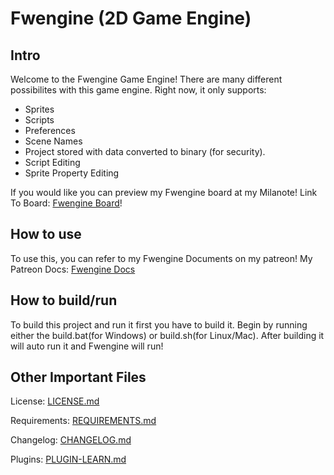 # Fwengine (2D Game Engine)

## Intro

Welcome to the Fwengine Game Engine! There are many different possibilites with this game engine. Right now, it only supports:

- Sprites
- Scripts
- Preferences
- Scene Names
- Project stored with data converted to binary (for security).
- Script Editing
- Sprite Property Editing

If you would like you can preview my Fwengine board at my Milanote! Link To Board: [Fwengine Board](https://app.milanote.com/1SiVaN1khJay4y?p=rBfDpEp6nfp)!

## How to use

To use this, you can refer to my Fwengine Documents on my patreon! My Patreon Docs: [Fwengine Docs](https://www.patreon.com/collection/598855?view=expanded)

## How to build/run

To build this project and run it first you have to build it. Begin by running either the build.bat(for Windows) or build.sh(for Linux/Mac). After building it will auto run it and Fwengine will run!

## Other Important Files

License: [LICENSE.md](LICENSE.md)

Requirements: [REQUIREMENTS.md](REQUIREMENTS.md)

Changelog: [CHANGELOG.md](CHANGELOG.md)

Plugins: [PLUGIN-LEARN.md](PLUGIN-LEARN.md)